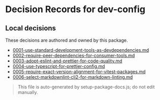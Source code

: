 # Decision Records for dev-config

## Local decisions

These decisions are authored and owned by this package.

- [0001-use-standard-development-tools-as-devdependencies.md](./0001-use-standard-development-tools-as-devdependencies.md)
- [0002-require-peer-dependencies-for-consumer-tools.md](./0002-require-peer-dependencies-for-consumer-tools.md)
- [0003-adopt-eslint-and-prettier-for-code-quality.md](./0003-adopt-eslint-and-prettier-for-code-quality.md)
- [0004-use-typescript-for-prettier-config.md](./0004-use-typescript-for-prettier-config.md)
- [0005-require-exact-version-alignment-for-vitest-packages.md](./0005-require-exact-version-alignment-for-vitest-packages.md)
- [0006-select-markdownlint-cli2-for-markdown-linting.md](./0006-select-markdownlint-cli2-for-markdown-linting.md)

> This file is auto-generated by setup-package-docs.js; do not edit manually.